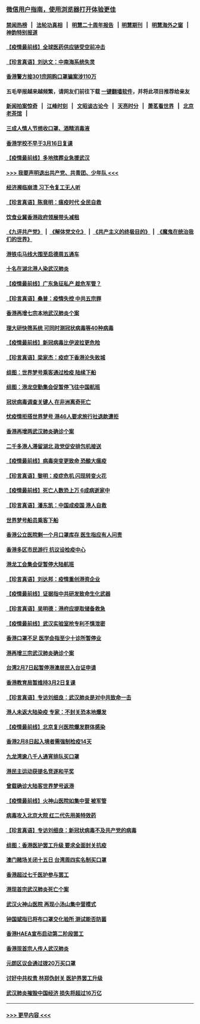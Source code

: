 ### [微信用户指南，使用浏览器打开体验更佳](https://github.com/gfw-breaker/banned-news1/blob/master/indexes/wechat-guide.md?t=0)
#### [禁闻热榜](热点新闻.md?t=0)  &nbsp;&nbsp;|&nbsp;&nbsp; [法轮功真相](https://github.com/gfw-breaker/truth/blob/master/README.md?t=0) &nbsp;&nbsp;|&nbsp;&nbsp; [明慧二十周年报告](https://github.com/gfw-breaker/mh-reports/blob/master/README.md?t=0) &nbsp;&nbsp;|&nbsp;&nbsp;[明慧期刊](https://github.com/gfw-breaker/mh-qikan) &nbsp;&nbsp;|&nbsp;&nbsp; [明慧海外之窗](https://github.com/gfw-breaker/mh-news/blob/master/README.md?t=0) &nbsp;&nbsp;|&nbsp;&nbsp; [神韵特别报道](https://github.com/gfw-breaker/mh-news/blob/master/shenyun.md?t=0)
#### [【疫情最前线】全球医药供应链受空前冲击](../pages/nsc415/n11869614.md?t=02160522) 
#### [【珍言真语】刘达文：中南海系统失灵](../pages/nsc415/n11869465.md?t=02160522) 
#### [香港警方接301宗网购口罩骗案涉110万](../pages/nsc415/n11867572.md?t=02160522) 
#### 五毛举报越来越频繁，请网友们前往下载 [一键翻墙软件](https://github.com/gfw-breaker/ssr-accounts)，并将此项目推荐给亲友
#### [新闻拍案惊奇](https://github.com/gfw-breaker/banned-news1/blob/master/pages/link4.md) &nbsp;&nbsp;|&nbsp;&nbsp; [江峰时刻](https://github.com/gfw-breaker/banned-news1/blob/master/pages/link4.md) &nbsp;&nbsp;|&nbsp;&nbsp; [文昭谈古论今](https://github.com/gfw-breaker/banned-news1/blob/master/pages/link4.md) &nbsp;&nbsp;|&nbsp;&nbsp; [天亮时分](https://github.com/gfw-breaker/banned-news1/blob/master/pages/link4.md) &nbsp;&nbsp;|&nbsp;&nbsp; [萧茗看世界](https://github.com/gfw-breaker/banned-news1/blob/master/pages/link4.md) &nbsp;&nbsp;|&nbsp;&nbsp; [北京老茶馆](https://github.com/gfw-breaker/banned-news1/blob/master/pages/link4.md) &nbsp;&nbsp;|&nbsp;&nbsp; 
#### [三成人情人节想收口罩、酒精消毒液](../pages/nsc415/n11867523.md?t=02160522) 
#### [香港学校不早于3月16日复课](../pages/nsc415/n11867498.md?t=02160522) 
#### [【疫情最前线】多地殡葬业急援武汉](../pages/nsc415/n11866914.md?t=02160522) 
#### [>>> 我要声明退出共产党、共青团、少年队 <<<](https://github.com/begood0513/goodnews/blob/master/quit/letter.md) 
#### [经济濒临崩溃 习下令复工无人听](../pages/nsc415/n11867269.md?t=02160522) 
#### [【珍言真语】陈竟明：瘟疫时代 全民自救](../pages/nsc415/n11866765.md?t=02160522) 
#### [饮食业冀香港政府领展带头减租](../pages/nsc415/n11864876.md?t=02160522) 
#### [《九评共产党》](https://github.com/begood0513/9ping.md/blob/master/README.md) &nbsp;|&nbsp; [《解体党文化》](../../../../jtdwh.md/blob/master/README.md)  &nbsp;|&nbsp; [《共产主义的终极目的》](../../../../gczydzjmd.md/blob/master/README.md) &nbsp;|&nbsp; [《魔鬼在统治我们的世界》](../../../../mgztzwmdsj.md/blob/master/README.md) 
#### [港铁屯马线大围至启德周五通车](../pages/nsc415/n11864842.md?t=02160522) 
#### [十名在湖北港人染武汉肺炎](../pages/nsc415/n11864807.md?t=02160522) 
#### [【疫情最前线】广东急征私产 趁危军管？](../pages/nsc415/n11864205.md?t=02160522) 
#### [【珍言真语】桑普：疫情失控 中共五宗罪](../pages/nsc415/n11864157.md?t=02160522) 
#### [香港再增七宗本地武汉肺炎个案](../pages/nsc415/n11862405.md?t=02160522) 
#### [理大研快筛系统 可同时测冠状病毒等40种病毒](../pages/nsc415/n11862376.md?t=02160522) 
#### [【疫情最前线】新冠病毒比伊波拉更危险](../pages/nsc415/n11862199.md?t=02160522) 
#### [【珍言真语】梁家杰：疫症下香港沦失败城](../pages/nsc415/n11861588.md?t=02160522) 
#### [组图：世界梦号乘客通过检疫 陆续下船](../pages/nsc415/n11858302.md?t=02160522) 
#### [组图：港龙空勤集会促暂停飞往中国航班](../pages/nsc415/n11858190.md?t=02160522) 
#### [冠状病毒调查关键人 在非洲离奇死亡](../pages/nsc415/n11859798.md?t=02160522) 
#### [忧疫情拒搭世界梦号 港46人要求旅行社退款遭拒](../pages/nsc415/n11859849.md?t=02160522) 
#### [香港再增两武汉肺炎确诊个案](../pages/nsc415/n11859833.md?t=02160522) 
#### [二千多港人滞留湖北 政党促安排包机接送](../pages/nsc415/n11859831.md?t=02160522) 
#### [【疫情最前线】病毒突变更致命 恐酿大瘟疫](../pages/nsc415/n11859604.md?t=02160522) 
#### [【珍言真语】黎明：疫症危机 闪现转变火花](../pages/nsc415/n11859199.md?t=02160522) 
#### [【疫情最前线】死亡人数恐上万 6成病逝家中](../pages/nsc415/n11856687.md?t=02160522) 
#### [【珍言真语】潘东凯：中国成疫国 港人自救](../pages/nsc415/n11856962.md?t=02160522) 
#### [世界梦号船员乘客下船](../pages/nsc415/n11856883.md?t=02160522) 
#### [香港公立医院剩一个月口罩库存 医生指应有人问责](../pages/nsc415/n11856875.md?t=02160522) 
#### [香港多区市民游行 抗议设检疫中心](../pages/nsc415/n11856866.md?t=02160522) 
#### [港龙工会集会促暂停大陆航班](../pages/nsc415/n11856840.md?t=02160522) 
#### [【珍言真语】刘达邦：疫情重创港资企业](../pages/nsc415/n11854274.md?t=02160522) 
#### [【疫情最前线】证据指中共研发致命生化武器](../pages/nsc415/n11853087.md?t=02160522) 
#### [【珍言真语】吴明德：港府应提取储备救急](../pages/nsc415/n11852734.md?t=02160522) 
#### [【疫情最前线】武汉实验室抢专利不慎泄密](../pages/nsc415/n11850310.md?t=02160522) 
#### [香港口罩不足 医学会指至少十诊所暂停业](../pages/nsc415/n11850301.md?t=02160522) 
#### [港再增三宗武汉肺炎确诊个案](../pages/nsc415/n11850328.md?t=02160522) 
#### [台湾2月7日起暂停港澳居民入台证申请](../pages/nsc415/n11850304.md?t=02160522) 
#### [香港教育局暂维持3月2日复课](../pages/nsc415/n11850260.md?t=02160522) 
#### [【珍言真语】专访刘细良：武汉肺炎是对中共致命一击](../pages/nsc415/n11849934.md?t=02160522) 
#### [港人未返大陆染疫 专家：不封关恐本地爆发](../pages/nsc415/n11848021.md?t=02160522) 
#### [【疫情最前线】北京复兴医院爆发群体感染](../pages/nsc415/n11847626.md?t=02160522) 
#### [香港2月8日起入境者需强制检疫14天](../pages/nsc415/n11847658.md?t=02160522) 
#### [九龙湾逾八千人通宵排队买口罩](../pages/nsc415/n11847647.md?t=02160522) 
#### [港民主运动获提名竞逐和平奖](../pages/nsc415/n11847633.md?t=02160522) 
#### [曾载确诊大陆客世界梦号返港](../pages/nsc415/n11847608.md?t=02160522) 
#### [【疫情最前线】火神山医院如集中营 被军管](../pages/nsc415/n11847524.md?t=02160522) 
#### [病毒攻入北京大院 红二代先用美特效药](../pages/nsc415/n11847427.md?t=02160522) 
#### [【珍言真语】专访刘细良：新冠状病毒不及共产党的病毒](../pages/nsc415/n11847164.md?t=02160522) 
#### [组图：香港医护罢工升级 要求全面封关抗疫](../pages/nsc415/n11844107.md?t=02160522) 
#### [澳门赌场关闭十五日 台湾周四实名制买口罩](../pages/nsc415/n11845083.md?t=02160522) 
#### [香港超过七千医护参与罢工](../pages/nsc415/n11845051.md?t=02160522) 
#### [港现首宗武汉肺炎死亡个案](../pages/nsc415/n11844998.md?t=02160522) 
#### [武汉火神山医院 再现小汤山集中营模式](../pages/nsc415/n11844763.md?t=02160522) 
#### [钟国斌指已将布口罩交化验所 测试能否防菌](../pages/nsc415/n11842783.md?t=02160522) 
#### [香港HAEA宣布启动第二阶段罢工](../pages/nsc415/n11842723.md?t=02160522) 
#### [香港现首宗人传人武汉肺炎](../pages/nsc415/n11842766.md?t=02160522) 
#### [元朗区议会通过拨20万买口罩](../pages/nsc415/n11842754.md?t=02160522) 
#### [讨好中共权贵 林郑伪封关 医护界罢工升级](../pages/nsc415/n11842359.md?t=02160522) 
#### [武汉肺炎摧毁中国经济 损失将超过16万亿](../pages/nsc415/n11839723.md?t=02160522) 

----
#### [ >>> 更早内容 <<< ](../indexes/nsc415-earlier.md)
